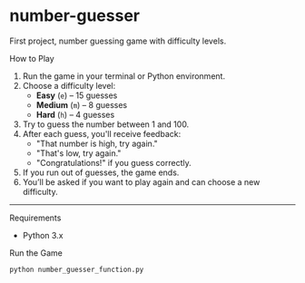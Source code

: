# number-guesser
First project, number guessing game with difficulty levels. 

How to Play

1. Run the game in your terminal or Python environment.
2. Choose a difficulty level:
   - **Easy** (`e`) – 15 guesses
   - **Medium** (`m`) – 8 guesses
   - **Hard** (`h`) – 4 guesses
3. Try to guess the number between 1 and 100.
4. After each guess, you'll receive feedback:
   - "That number is high, try again."
   - "That's low, try again."
   - "Congratulations!" if you guess correctly.
5. If you run out of guesses, the game ends.
6. You’ll be asked if you want to play again and can choose a new difficulty.

---
Requirements

- Python 3.x

Run the Game

```bash
python number_guesser_function.py
